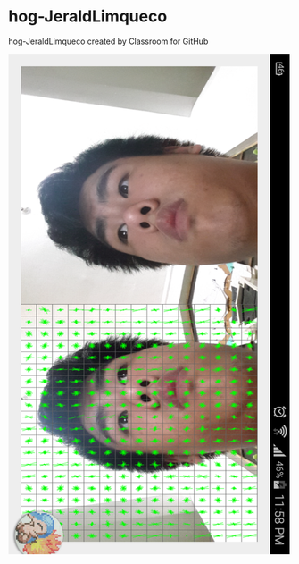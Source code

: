 # hog-JeraldLimqueco
hog-JeraldLimqueco created by Classroom for GitHub

![alt tag](https://github.com/DeLaSalleUniversity-Manila/hog-JeraldLimqueco/blob/master/device-2015-12-08-000224.png)
